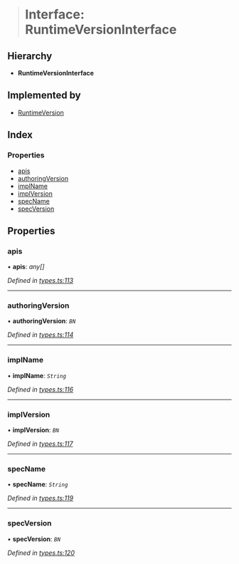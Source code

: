 > # Interface: RuntimeVersionInterface

## Hierarchy

* **RuntimeVersionInterface**

## Implemented by

* [RuntimeVersion](../classes/_rpc_runtimeversion_.runtimeversion.md)

## Index

### Properties

* [apis](_types_.runtimeversioninterface.md#apis)
* [authoringVersion](_types_.runtimeversioninterface.md#authoringversion)
* [implName](_types_.runtimeversioninterface.md#implname)
* [implVersion](_types_.runtimeversioninterface.md#implversion)
* [specName](_types_.runtimeversioninterface.md#specname)
* [specVersion](_types_.runtimeversioninterface.md#specversion)

## Properties

###  apis

• **apis**: *any[]*

*Defined in [types.ts:113](https://github.com/polkadot-js/api/blob/f9f3956/packages/types/src/types.ts#L113)*

___

###  authoringVersion

• **authoringVersion**: *`BN`*

*Defined in [types.ts:114](https://github.com/polkadot-js/api/blob/f9f3956/packages/types/src/types.ts#L114)*

___

###  implName

• **implName**: *`String`*

*Defined in [types.ts:116](https://github.com/polkadot-js/api/blob/f9f3956/packages/types/src/types.ts#L116)*

___

###  implVersion

• **implVersion**: *`BN`*

*Defined in [types.ts:117](https://github.com/polkadot-js/api/blob/f9f3956/packages/types/src/types.ts#L117)*

___

###  specName

• **specName**: *`String`*

*Defined in [types.ts:119](https://github.com/polkadot-js/api/blob/f9f3956/packages/types/src/types.ts#L119)*

___

###  specVersion

• **specVersion**: *`BN`*

*Defined in [types.ts:120](https://github.com/polkadot-js/api/blob/f9f3956/packages/types/src/types.ts#L120)*